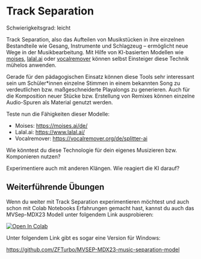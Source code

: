 # Track Separation

Schwierigkeitsgrad: leicht

Track Separation, also das Aufteilen von Musikstücken in ihre einzelnen Bestandteile wie Gesang, Instrumente und Schlagzeug – ermöglicht neue Wege in der Musikbearbeitung. Mit Hilfe von KI-basierten Modellen wie [moises](https://moises.ai/de/), [lalal.ai](https://www.lalal.ai/) oder [vocalremover](https://vocalremover.org/de/splitter-ai) können selbst Einsteiger diese Technik mühelos anwenden.

Gerade für den pädagogischen Einsatz können diese Tools sehr interessant sein um Schüler*innen einzelne Stimmen in einem bekannten Song zu verdeutlichen bzw. maßgeschneiderte Playalongs zu generieren. Auch für die Komposition neuer Stücke bzw. Erstellung von Remixes können einzelne Audio-Spuren als Material genutzt werden.

Teste nun die Fähigkeiten dieser Modelle:
- Moises: https://moises.ai/de/
- Lalal.ai: https://www.lalal.ai/
- Vocalremover: https://vocalremover.org/de/splitter-ai

Wie könntest du diese Technologie für dein eigenes Musizieren bzw. Komponieren nutzen?

Experimentiere auch mit anderen Klängen. Wie reagiert die KI darauf?

## Weiterführende Übungen
Wenn du weiter mit Track Separation experimentieren möchtest und auch schon mit Colab Notebooks Erfahrungen gemacht hast, kannst du auch das MVSep-MDX23 Modell unter folgendem Link ausprobieren:

[![Open In Colab][colab-badge]][colab-notebook3]

[colab-notebook3]: <https://colab.research.google.com/github/langMatthias/ai-intro/blob/main/exercises/easy/05 - Track Separation/MVSep_MDX23_Colab.ipynb>
[colab-badge]: <https://colab.research.google.com/assets/colab-badge.svg>


Unter folgendem Link gibt es sogar eine Version für Windows: 

https://github.com/ZFTurbo/MVSEP-MDX23-music-separation-model